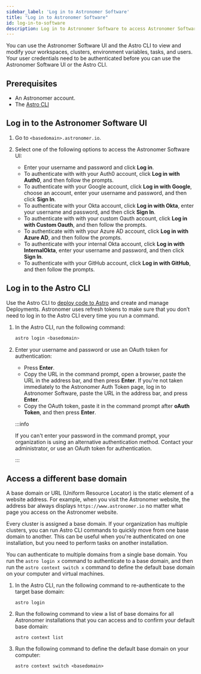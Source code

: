 ```yaml
---
sidebar_label: 'Log in to Astronomer Software'
title: "Log in to Astronomer Software"
id: log-in-to-software
description: Log in to Astronomer Software to access Astronomer Software features and functionality.
---
```


You can use the Astronomer Software UI and the Astro CLI to view and modify your workspaces, clusters, environment variables, tasks, and users. Your user credentials need to be authenticated before you can use the Astronomer Software UI or the Astro CLI.

## Prerequisites 

- An Astronomer account.
- The [Astro CLI](cli/get-started.md)

## Log in to the Astronomer Software UI

1. Go to `<basedomain>.astronomer.io`.

2. Select one of the following options to access the Astronomer Software UI:
    
    - Enter your username and password and click **Log in**.
    - To authenticate with with your Auth0 account, click **Log in with Auth0**, and then follow the prompts.
    - To authenticate with your Google account, click **Log in with Google**, choose an account, enter your username and password, and then click **Sign In**.
    - To authenticate with your Okta account, click **Log in with Okta**, enter your username and password, and then click **Sign In**. 
    - To authenticate with with your custom Oauth account, click **Log in with Custom Oauth**, and then follow the prompts.
    - To authenticate with with your Azure AD account, click **Log in with Azure AD**, and then follow the prompts.
    - To authenticate with your internal Okta account, click **Log in with InternalOkta**, enter your username and password, and then click **Sign In**. 
    - To authenticate with your GitHub account, click **Log in with GitHub**, and then follow the prompts.
    
## Log in to the Astro CLI

Use the Astro CLI to [deploy code to Astro](https://docs.astronomer.io/astro/deploy-code) and create and manage Deployments. Astronomer uses refresh tokens to make sure that you don’t need to log in to the Astro CLI every time you run a command.

1. In the Astro CLI, run the following command:

    ```sh
    astro login <basedomain>
    ```
2. Enter your username and password or use an OAuth token for authentication:

    - Press **Enter**.
    - Copy the URL in the command prompt, open a browser, paste the URL in the address bar, and then press **Enter**. If you're not taken immediately to the Astronomer Auth Token page, log in to Astronomer Software, paste the URL in the address bar, and press **Enter**.
    - Copy the OAuth token, paste it in the command prompt after **oAuth Token**, and then press **Enter**.

    :::info

    If you can't enter your password in the command prompt, your organization is using an alternative authentication method. Contact your administrator, or use an OAuth token for authentication.

    :::     

## Access a different base domain

A base domain or URL (Uniform Resource Locator) is the static element of a website address. For example, when you visit the Astronomer website, the address bar always displays `https://www.astronomer.io` no matter what page you access on the Astronomer website.

Every cluster is assigned a base domain. If your organization has multiple clusters, you can run Astro CLI commands to quickly move from one base domain to another. This can be useful when you're authenticated on one installation, but you need to perform tasks on another installation.

You can authenticate to multiple domains from a single base domain. You run the `astro login x` command to authenticate to a base domain, and then run the `astro context switch x` command to define the default base domain on your computer and virtual machines. 

1. In the Astro CLI, run the following command to re-authenticate to the target base domain:

    ```
    astro login
    ```
2. Run the following command to view a list of base domains for all Astronomer installations that you can access and to confirm your default base domain:

    ```
    astro context list
    ```
3. Run the following command to define the default base domain on your computer:

    ```
    astro context switch <basedomain>
    ```